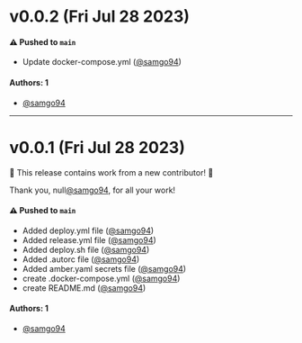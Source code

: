 # v0.0.2 (Fri Jul 28 2023)

#### ⚠️ Pushed to `main`

- Update docker-compose.yml ([@samgo94](https://github.com/samgo94))

#### Authors: 1

- [@samgo94](https://github.com/samgo94)

---

# v0.0.1 (Fri Jul 28 2023)

:tada: This release contains work from a new contributor! :tada:

Thank you, null[@samgo94](https://github.com/samgo94), for all your work!

#### ⚠️ Pushed to `main`

- Added deploy.yml file ([@samgo94](https://github.com/samgo94))
- Added release.yml file ([@samgo94](https://github.com/samgo94))
- Added deploy.sh file ([@samgo94](https://github.com/samgo94))
- Added .autorc file ([@samgo94](https://github.com/samgo94))
- Added amber.yaml secrets file ([@samgo94](https://github.com/samgo94))
- create .docker-compose.yml ([@samgo94](https://github.com/samgo94))
- create README.md ([@samgo94](https://github.com/samgo94))

#### Authors: 1

- [@samgo94](https://github.com/samgo94)
